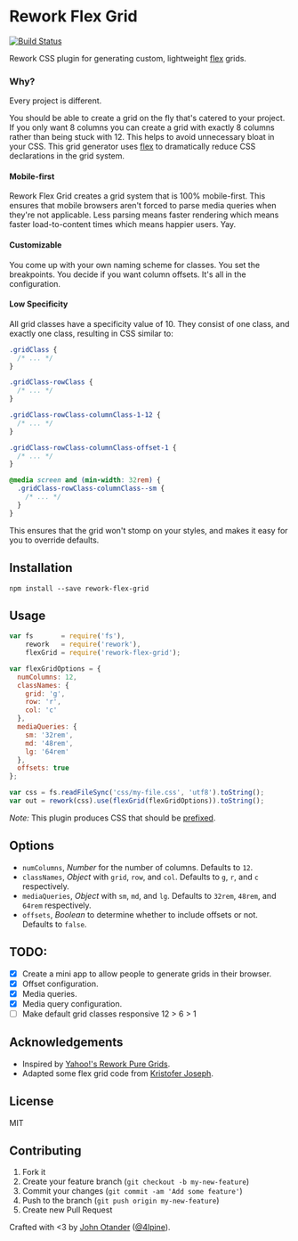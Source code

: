 # Rework Flex Grid

[![Build Status](https://travis-ci.org/johnotander/rework-flex-grid.svg?branch=master)](https://travis-ci.org/johnotander/rework-flex-grid)

Rework CSS plugin for generating custom, lightweight [flex](http://caniuse.com/#search=flex) grids.

### Why?

Every project is different.

You should be able to create a grid on the fly that's catered to your project. If you only want 8
columns you can create a grid with exactly 8 columns rather than being stuck with 12. This helps to avoid
unnecessary bloat in your CSS. This grid generator uses [flex](http://caniuse.com/#search=flex) to
dramatically reduce CSS declarations in the grid system.

#### Mobile-first

Rework Flex Grid creates a grid system that is 100% mobile-first. This ensures that mobile browsers
aren't forced to parse media queries when they're not applicable. Less parsing means faster rendering
which means faster load-to-content times which means happier users. Yay.

#### Customizable

You come up with your own naming scheme for classes. You set the breakpoints. You decide if you want column
offsets. It's all in the configuration.

#### Low Specificity

All grid classes have a specificity value of 10. They consist of one class, and exactly one class,
resulting in CSS similar to:

```css
.gridClass {
  /* ... */
}

.gridClass-rowClass {
  /* ... */
}

.gridClass-rowClass-columnClass-1-12 {
  /* ... */
}

.gridClass-rowClass-columnClass-offset-1 {
  /* ... */
}

@media screen and (min-width: 32rem) {
  .gridClass-rowClass-columnClass--sm {
    /* ... */
  }
}
```

This ensures that the grid won't stomp on your styles, and makes it easy for you to override defaults.

## Installation

```
npm install --save rework-flex-grid
```

## Usage

```javascript
var fs       = require('fs'),
    rework   = require('rework'),
    flexGrid = require('rework-flex-grid');

var flexGridOptions = {
  numColumns: 12,
  classNames: {
    grid: 'g',
    row: 'r',
    col: 'c'
  },
  mediaQueries: {
    sm: '32rem',
    md: '48rem',
    lg: '64rem'
  },
  offsets: true
};

var css = fs.readFileSync('css/my-file.css', 'utf8').toString();
var out = rework(css).use(flexGrid(flexGridOptions)).toString();
```

_Note:_ This plugin produces CSS that should be [prefixed](https://github.com/postcss/autoprefixer).

## Options

* `numColumns`, _Number_ for the number of columns. Defaults to `12`.
* `classNames`, _Object_ with `grid`, `row`, and `col`. Defaults to `g`, `r`, and `c` respectively.
* `mediaQueries`, _Object_ with `sm`, `md`, and `lg`. Defaults to `32rem`, `48rem`, and `64rem` respectively.
* `offsets`, _Boolean_ to determine whether to include offsets or not. Defaults to `false`.

## TODO:

- [X] Create a mini app to allow people to generate grids in their browser.
- [X] Offset configuration.
- [X] Media queries.
- [X] Media query configuration.
- [ ] Make default grid classes responsive 12 > 6 > 1

## Acknowledgements

* Inspired by [Yahoo!'s Rework Pure Grids](https://github.com/yahoo/rework-pure-grids).
* Adapted some flex grid code from [Kristofer Joseph](https://github.com/kristoferjoseph/flexboxgrid).

## License

MIT

## Contributing

1. Fork it
2. Create your feature branch (`git checkout -b my-new-feature`)
3. Commit your changes (`git commit -am 'Add some feature'`)
4. Push to the branch (`git push origin my-new-feature`)
5. Create new Pull Request

Crafted with <3 by [John Otander](http://johnotander.com) ([@4lpine](https://twitter.com/4lpine)).
